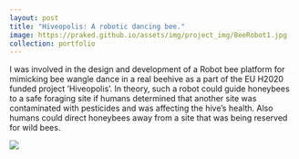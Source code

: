 ```yaml
---
layout: post
title: "Hiveopolis: A robotic dancing bee."
image: https://praked.github.io/assets/img/project_img/BeeRobot1.jpg
collection: portfolio
---
```

I was involved in the design and development of a Robot bee platform for mimicking bee wangle dance in a real beehive as a part of
the EU H2020 funded project ’Hiveopolis’. In theory, such a robot could guide honeybees to a safe foraging site if humans determined that another site was contaminated with pesticides and was affecting the hive’s health. Also humans could direct honeybees away from a site that was being reserved for wild bees.

![](https://praked.github.io/assets/img/BeeRobot2022.gif)
